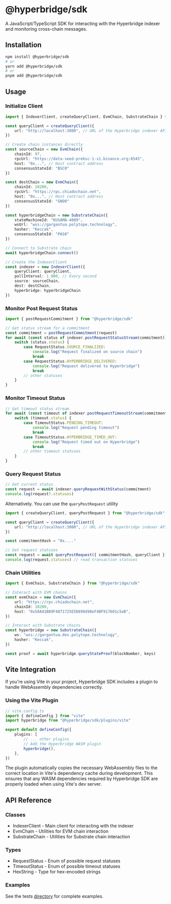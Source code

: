 # @hyperbridge/sdk

A JavaScript/TypeScript SDK for interacting with the Hyperbridge indexer and monitoring cross-chain messages.

## Installation

```bash
npm install @hyperbridge/sdk
# or
yarn add @hyperbridge/sdk
# or
pnpm add @hyperbridge/sdk
```

## Usage

### Initialize Client

```ts
import { IndexerClient, createQueryClient, EvmChain, SubstrateChain } from "@hyperbridge/sdk"

const queryClient = createQueryClient({
	url: "http://localhost:3000", // URL of the Hyperbridge indexer API
})

// Create chain instances directly
const sourceChain = new EvmChain({
	chainId: 97,
	rpcUrl: "https://data-seed-prebsc-1-s1.binance.org:8545",
	host: "0x...", // Host contract address
	consensusStateId: "BSC0"
})

const destChain = new EvmChain({
	chainId: 10200,
	rpcUrl: "https://rpc.chiadochain.net",
	host: "0x...", // Host contract address
	consensusStateId: "GNO0"
})

const hyperbridgeChain = new SubstrateChain({
	stateMachineId: "KUSAMA-4009",
	wsUrl: "wss://gargantua.polytope.technology",
	hasher: "Keccak",
	consensusStateId: "PAS0"
})

// Connect to Substrate chain
await hyperbridgeChain.connect()

// Create the IndexerClient
const indexer = new IndexerClient({
	queryClient: queryClient,
	pollInterval: 1_000, // Every second
	source: sourceChain,
	dest: destChain,
	hyperbridge: hyperbridgeChain
})
```


### Monitor Post Request Status

```ts
import { postRequestCommitment } from "@hyperbridge/sdk"

// Get status stream for a commitment
const commitment = postRequestCommitment(request)
for await (const status of indexer.postRequestStatusStream(commitment)) {
	switch (status.status) {
		case RequestStatus.SOURCE_FINALIZED:
			console.log("Request finalized on source chain")
			break
		case RequestStatus.HYPERBRIDGE_DELIVERED:
			console.log("Request delivered to Hyperbridge")
			break
		// other statuses
	}
}
```

### Monitor Timeout Status

```ts
// Get timeout status stream
for await (const timeout of indexer.postRequestTimeoutStream(commitment)) {
	switch (timeout.status) {
		case TimeoutStatus.PENDING_TIMEOUT:
			console.log("Request pending timeout")
			break
		case TimeoutStatus.HYPERBRIDGE_TIMED_OUT:
			console.log("Request timed out on Hyperbridge")
			break
		// other timeout statuses
	}
}
```

### Query Request Status

```ts
// Get current status
const request = await indexer.queryRequestWithStatus(commitment)
console.log(request?.statuses)
```

Alternatively. You can use the `queryPostRequest` utility

```ts
import { createQueryClient, queryPostRequest } from "@hyperbridge/sdk"

const queryClient = createQueryClient({
	url: "http://localhost:3000", // URL of the Hyperbridge indexer API
})

const commitmentHash = "0x...."

// Get request statuses
const request = await queryPostRequest({ commitmentHash, queryClient })
console.log(request.statuses) // read transaction statuses
```

### Chain Utilities

```ts
import { EvmChain, SubstrateChain } from "@hyperbridge/sdk"

// Interact with EVM chains
const evmChain = new EvmChain({
	url: "https://rpc.chiadochain.net",
	chainId: 10200,
	host: "0x58A41B89F4871725E5D898d98eF4BF917601c5eB",
})

// Interact with Substrate chains
const hyperbridge = new SubstrateChain({
	ws: "wss://gargantua.dev.polytope.technology",
	hasher: "Keccak",
})

const proof = await hyperbridge.queryStateProof(blockNumber, keys)
```

## Vite Integration

If you're using Vite in your project, Hyperbridge SDK includes a plugin to handle WebAssembly dependencies correctly.

### Using the Vite Plugin

```ts
// vite.config.ts
import { defineConfig } from "vite"
import hyperbridge from "@hyperbridge/sdk/plugins/vite"

export default defineConfig({
	plugins: [
		// ... other plugins
		// Add the Hyperbridge WASM plugin
		hyperbridge(),
	],
})
```

The plugin automatically copies the necessary WebAssembly files to the correct location in Vite's dependency cache during development. This ensures that any WASM dependencies required by Hyperbridge SDK are properly loaded when using Vite's dev server.

## API Reference

### Classes

- IndexerClient - Main client for interacting with the indexer
- EvmChain - Utilities for EVM chain interaction
- SubstrateChain - Utilities for Substrate chain interaction

### Types

- RequestStatus - Enum of possible request statuses
- TimeoutStatus - Enum of possible timeout statuses
- HexString - Type for hex-encoded strings

### Examples

See the tests [directory](/packages/sdk/src/tests/postRequest.test.ts) for complete examples.

